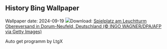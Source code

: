 ## History Bing Wallpaper
Wallpaper date: 2024-09-19
![](https://www.bing.com/th?id=OHR.PiratePlayground_DE-DE1271475836_UHD.jpg&w=1000)Download: [Spielplatz am Leuchtturm Obereversand in Dorum-Neufeld, Deutschland (© INGO WAGNER/DPA/AFP via Getty Images)](https://www.bing.com/th?id=OHR.PiratePlayground_DE-DE1271475836_UHD.jpg)

Auto get programm by LtgX
